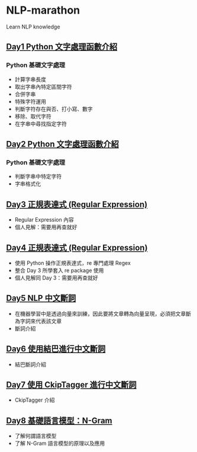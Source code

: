 # NLP-marathon
Learn NLP knowledge

## [Day1 Python 文字處理函數介紹](https://github.com/myps6415/NLP-marathon/blob/main/D01%20Python%20文字處理函數介紹/README.md)
### Python 基礎文字處理
* 計算字串長度 
* 取出字串內特定區間字符
* 合併字串
* 特殊字符運用
* 判斷字符存在與否、打小寫、數字
* 移除、取代字符
* 在字串中尋找指定字符

## [Day2 Python 文字處理函數介紹](https://github.com/myps6415/NLP-marathon/blob/main/D02%20Python%20文字處理函數介紹/README.md)
### Python 基礎文字處理
* 判斷字串中特定字符
* 字串格式化

## [Day3 正規表達式 (Regular Expression)](https://github.com/myps6415/NLP-marathon/blob/main/D03%20正規表達式/README.md)
* Regular Expression 內容
* 個人見解：需要用再查就好

## [Day4 正規表達式 (Regular Expression)](https://github.com/myps6415/NLP-marathon/blob/main/D04%20正規表達式/README.md)
* 使用 Python 操作正規表達式，re 專門處理 Regex
* 整合 Day 3 所學套入 re package 使用
* 個人見解同 Day 3：需要用再查就好

## [Day5 NLP 中文斷詞](https://github.com/myps6415/NLP-marathon/blob/main/D05%20NLP%20中文斷詞/README.md)
* 在機器學習中是透過向量來訓練，因此要將文章轉為向量呈現，必須把文章斷為字詞來代表該文章
* 斷詞介紹

## [Day6 使用結巴進行中文斷詞](https://github.com/myps6415/NLP-marathon/blob/main/D06%20使用結巴進行中文斷詞/README.md)
* 結巴斷詞介紹

## [Day7 使用 CkipTagger 進行中文斷詞](https://github.com/myps6415/NLP-marathon/blob/main/D07%20使用%20CkipTagger%20進行中文斷詞/README.md)
* CkipTagger 介紹

## [Day8 基礎語言模型：N-Gram](https://github.com/myps6415/NLP-marathon/blob/main/D08%20基礎語言模型%20N-Gram/README.md)
* 了解何謂語言模型
* 了解 N-Gram 語言模型的原理以及應用